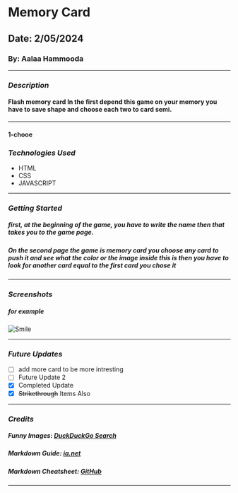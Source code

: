# Memory Card

## Date: 2/05/2024

### By: Aalaa Hammooda

***

### ***Description***
#### Flash memory card In the first depend this game on your memory you have to save shape and choose each two to card semi.
***

#### 1-chooe

### ***Technologies Used***
* HTML
* CSS
* JAVASCRIPT
***

### ***Getting Started***

##### first, at the beginning of the game, you have to write the name then that takes you to the game page.
##### On the second page the game is memory card you choose any card to push it and see what the color or the image inside this is then you have to look for another card equal to the first card you chose it 

***

### ***Screenshots***

#####  for example
![Smile](https://external-content.duckduckgo.com/iu/?u=https%3A%2F%2Ftse1.mm.bing.net%2Fth%3Fid%3DOIP.7Xeziib9pe_JIV9_xz3X-AHaE8%26pid%3DApi&f=1&ipt=9d100d9def06470f47310232fabd327f323ae3fb93663f08b9b423cd5cc1a5a4&ipo=images)


***

### ***Future Updates***

- [ ] add more card to be more intresting
- [ ] Future Update 2
- [x] Completed Update
- [x] ~~Strikethrough~~ Items Also
***

### ***Credits***

##### Funny Images: [DuckDuckGo Search](http://www.duckduckgo.com)

##### Markdown Guide: [ia.net](https://ia.net/writer/support/general/markdown-guide)

##### Markdown Cheatsheet: [GitHub](https://guides.github.com/pdfs/markdown-cheatsheet-online.pdf)
***
